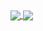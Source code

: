 <a href="https://github.com/kufle">
  <img align="center" src="https://github-readme-stats.vercel.app/api?username=kufle&count_private=true&show_icons=true&theme=chartreuse-dark&hide_rank=true" />
</a>
<a href="https://github.com/kufle">
  <img align="center" src="https://github-readme-stats.vercel.app/api/top-langs/?username=kufle&layout=compact&theme=chartreuse-dark&langs_count=8" />
</a>
